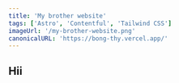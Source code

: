 ```yaml
---
title: 'My brother website'
tags: ['Astro', 'Contentful', 'Tailwind CSS']
imageUrl: '/my-brother-website.png'
canonicalURL: 'https://bong-thy.vercel.app/'
---
```


<h2>Hii</h2>
